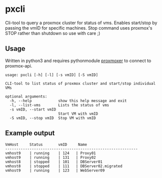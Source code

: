 # pxcli

Cli-tool to query a proxmox cluster for status of vms. Enables start/stop by passing the vmID for specific machines. Stop command uses proxmox's STOP rather than shutdown so use with care ;)

## Usage

Written in python3 and requires pythonmodule [proxmoxer](https://pypi.org/project/proxmoxer/) to connect to proxmox-api. 

```
usage: pxcli [-h] [-l] [-s vmID] [-S vmID]

CLI-tool to list status of proxmox cluster and start/stop individual VMs

optional arguments:
  -h, --help            show this help message and exit
  -l, --list-vms        Lists the status of vms
  -s vmID, --start vmID
                        Start VM with vmID
  -S vmID, --stop vmID  Stop VM with vmID
```

## Example output
```
VmHost     Status       vmID     Name
------------------------------------------------------------
vmhost9    | running    | 124   | Proxy01
vmhost9    | running    | 131   | Proxy02
vmhost8    | stopped    | 101   | DBServer01
vmhost8    | stopped    | 111   | DBServer02.migrated
vmhost9    | running    | 123   | WebServer09
``` 
